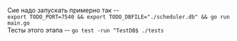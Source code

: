 Сие надо запускать примерно так --  
`export TODO_PORT=7540 && export TODO_DBFILE="./scheduler.db" && go run main.go`  
Тесты этого этапа --
`go test -run ^TestDB$ ./tests`